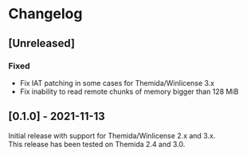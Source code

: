 # Changelog

## [Unreleased]
### Fixed
- Fix IAT patching in some cases for Themida/Winlicense 3.x
- Fix inability to read remote chunks of memory bigger than 128 MiB

## [0.1.0] - 2021-11-13

Initial release with support for Themida/Winlicense 2.x and 3.x.  
This release has been tested on Themida 2.4 and 3.0.
